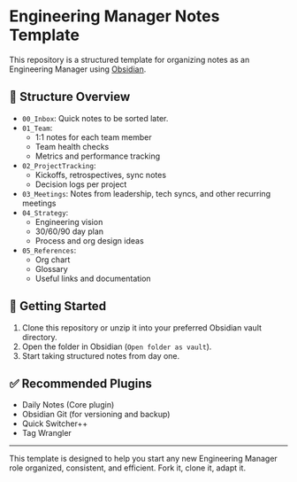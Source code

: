 # Engineering Manager Notes Template

This repository is a structured template for organizing notes as an Engineering Manager using [Obsidian](https://obsidian.md/).

## 📁 Structure Overview

- `00_Inbox`: Quick notes to be sorted later.
- `01_Team`: 
  - 1:1 notes for each team member
  - Team health checks
  - Metrics and performance tracking
- `02_ProjectTracking`: 
  - Kickoffs, retrospectives, sync notes
  - Decision logs per project
- `03_Meetings`: Notes from leadership, tech syncs, and other recurring meetings
- `04_Strategy`: 
  - Engineering vision
  - 30/60/90 day plan
  - Process and org design ideas
- `05_References`: 
  - Org chart
  - Glossary
  - Useful links and documentation

## 🚀 Getting Started

1. Clone this repository or unzip it into your preferred Obsidian vault directory.
2. Open the folder in Obsidian (`Open folder as vault`).
3. Start taking structured notes from day one.

## ✅ Recommended Plugins

- Daily Notes (Core plugin)
- Obsidian Git (for versioning and backup)
- Quick Switcher++
- Tag Wrangler

---

This template is designed to help you start any new Engineering Manager role organized, consistent, and efficient. Fork it, clone it, adapt it.
